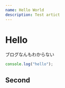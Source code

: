 ```yaml
---
name: Hello World
description: Test artict
---
```


# Hello

ブログなんもわからない

```js
console.log("hello");
```

## Second
